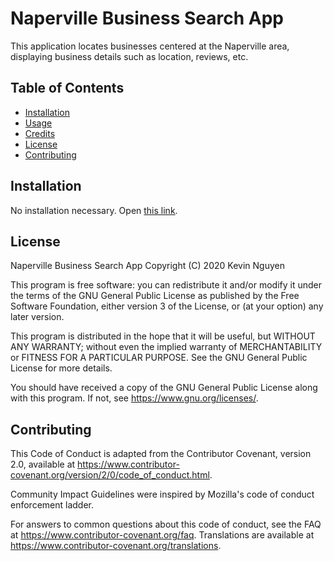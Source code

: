 # Naperville Business Search App

This application locates businesses centered at the Naperville area, displaying business details such as location, reviews, etc.

## Table of Contents

* [Installation](#installation)
* [Usage](#usage)
* [Credits](#credits)
* [License](#license)
* [Contributing](#contributing)

## Installation

No installation necessary. Open [this link](https://thaninjapower.github.io/yelp-app).

## License

Naperville Business Search App Copyright (C) 2020 Kevin Nguyen

This program is free software: you can redistribute it and/or modify it under the terms of the GNU General Public License as published by the Free Software Foundation, either version 3 of the License, or (at your option) any later version.

This program is distributed in the hope that it will be useful, but WITHOUT ANY WARRANTY; without even the implied warranty of MERCHANTABILITY or FITNESS FOR A PARTICULAR PURPOSE. See the GNU General Public License for more details.

You should have received a copy of the GNU General Public License along with this program. If not, see https://www.gnu.org/licenses/.

## Contributing

This Code of Conduct is adapted from the Contributor Covenant, version 2.0, available at https://www.contributor-covenant.org/version/2/0/code_of_conduct.html.

Community Impact Guidelines were inspired by Mozilla's code of conduct enforcement ladder.

For answers to common questions about this code of conduct, see the FAQ at https://www.contributor-covenant.org/faq. Translations are available at https://www.contributor-covenant.org/translations.
